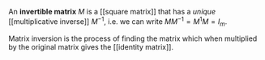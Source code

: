 
An **invertible matrix** $M$ is a [[square matrix]] that has a *unique* [[multiplicative inverse]] $M^{-1}$, i.e. we can write $MM^{-1}=M^{1}M=I_{m}$.

Matrix inversion is the process of finding the matrix which when multiplied by the original matrix gives the [[identity matrix]].